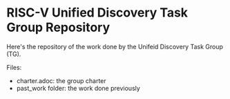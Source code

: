 # RISC-V Unified Discovery Task Group Repository

Here's the repository of the work done by the Unifeid Discovery Task Group (TG).

Files: 

- charter.adoc: the group charter
- past_work folder: the work done previously
